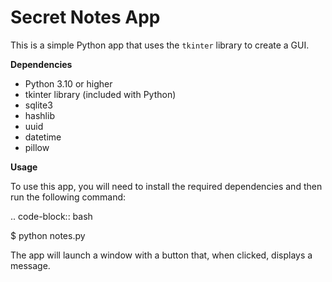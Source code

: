 Secret Notes App
==============

This is a simple Python app that uses the `tkinter` library to create a GUI.

**Dependencies**

- Python 3.10 or higher
- tkinter library (included with Python)
- sqlite3
- hashlib
- uuid
- datetime  
- pillow

**Usage**

To use this app, you will need to install the required dependencies and then run the following command:

.. code-block:: bash

   $ python notes.py

The app will launch a window with a button that, when clicked, displays a message.
